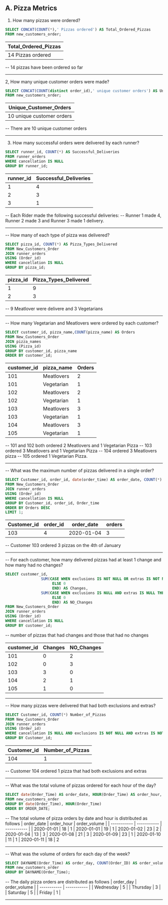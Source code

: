 ## A. Pizza Metrics

1. How many pizzas were ordered?
```sql
SELECT CONCAT(COUNT(*),' Pizzas ordered') AS Total_Ordered_Pizzas
FROM new_customers_order;
```
| Total_Ordered_Pizzas | 
| ----------- | 
| 14 Pizzas ordered | 

-- 14 pizzas have been ordered so far

---

2, How many unique customer orders were made?
```sql
SELECT CONCAT(COUNT(distinct order_id),' unique customer orders') AS Unique_Customer_Orders
FROM new_customers_order;
```
| Unique_Customer_Orders | 
| ----------- | 
| 10 unique customer orders |

-- There are 10 unique customer orders

---

3. How many successful orders were delivered by each runner?
```sql
SELECT runner_id, COUNT(*) AS Successful_Deliveries
FROM runner_orders
WHERE cancellation IS NULL
GROUP BY runner_id;
```
|runner_id | Successful_Deliveries|
| ----------- | ----------- |
|1	| 4  |
|2	| 3  |
|3	| 1  |

-- Each Rider made the following successful deliveries:
-- Runner 1 made 4, Runner 2 made 3 and Runner 3 made 1 delivery.

---

-- How many of each type of pizza was delivered?
```sql
SELECT pizza_id, COUNT(*) AS Pizza_Types_Delivered
FROM New_Customers_Order
JOIN runner_orders
USING (Order_id)
WHERE cancellation IS NULL
GROUP BY pizza_id;
```
| pizza_id	| Pizza_Types_Delivered |
| ----------- | ----------- |
| 1 | 9 |
| 2| 3 |

-- 9 Meatlover were delivere and 3 Vegetarians 

---

-- How many Vegetarian and Meatlovers were ordered by each customer?
```sql
SELECT customer_id, pizza_name,COUNT(pizza_name) AS Orders
FROM New_Customers_Order
JOIN pizza_names
USING (Pizza_id)
GROUP BY customer_id, pizza_name
ORDER BY customer_id;

```
| customer_id| pizza_name | 	Orders | 
| ----------- | ----------- | ----------- | 
| 101	| Meatlovers	| 2 | 
| 101	| Vegetarian	| 1 | 
| 102	| Meatlovers	| 2 | 
| 102	| Vegetarian	| 1 | 
| 103	| Meatlovers	| 3 | 
| 103	| Vegetarian	| 1 | 
| 104	| Meatlovers	| 3 | 
| 105	| Vegetarian	| 1 | 

-- 101 and 102 both ordered 2 Meatlovers and 1 Vegetarian Pizza
-- 103 ordered 3 Meatlovers and 1 Vegetarian Pizza
-- 104 ordered 3 Meatlovers pizza
-- 105 ordered 1 Vegetarian Pizza. 

---

-- What was the maximum number of pizzas delivered in a single order?
```sql
SELECT Customer_id, order_id, date(order_time) AS order_date, COUNT(*) AS orders
FROM New_Customers_Order
JOIN runner_orders
USING (Order_id)
WHERE cancellation IS NULL
GROUP BY Customer_id, order_id, Order_time
ORDER BY Orders DESC
LIMIT 1;
```
| Customer_id	| order_id	| order_date	| orders |
| ----------- | ----------- | ----------- | ----------- | 
| 103	| 4	| 2020-01-04	| 3 |

-- Customer 103 ordered 3 pizzas on the 4th of January

---

-- For each customer, how many delivered pizzas had at least 1 change and how many had no changes?
```sql
SELECT customer_id, 
				SUM(CASE WHEN exclusions IS NOT NULL OR extras IS NOT NULL THEN 1
					 ELSE 0
                     END) AS Changes, 
				SUM(CASE WHEN exclusions IS NULL AND extras IS NULL THEN 1
					 ELSE 0
                     END) AS NO_Changes
FROM New_Customers_Order
JOIN runner_orders
USING (Order_id)
WHERE cancellation IS NULL
GROUP BY customer_id;
```

-- number of pizzas that had changes and those that had no changes

| customer_id |	Changes | NO_Changes |
| ----------- | ----------- | ----------- | 
| 101	| 0	| 2 |
| 102	| 0	| 3 |
| 103	| 3	| 0 |
| 104	| 2	| 1 |
| 105	| 1	| 0 |

---

-- How many pizzas were delivered that had both exclusions and extras?
```sql
SELECT Customer_id, COUNT(*) Number_of_Pizzas
FROM New_Customers_Order
JOIN runner_orders
USING (Order_id)
WHERE cancellation IS NULL AND exclusions IS NOT NULL AND extras IS NOT NULL
GROUP BY Customer_id;
```

| Customer_id | Number_of_Pizzas |
| ----------- | ----------- |
| 104	| 1 |

-- Customer 104 ordered 1 pizza that had both exclusions and extras 

---

-- What was the total volume of pizzas ordered for each hour of the day?
```sql
SELECT date(Order_Time) AS order_date, HOUR(Order_Time) AS order_hour, COUNT(Order_ID) AS order_volume
FROM new_customers_order
GROUP BY date(Order_Time), HOUR(Order_Time)
ORDER BY ORDER_DATE;
```

-- The total volume of pizza orders by date and hour is distributed as follows
| order_date	| order_hour	| order_volume | 
| ----------- | ----------- | ----------- |
| 2020-01-01	| 18	| 1
| 2020-01-01	| 19	| 1
| 2020-01-02	| 23	| 2
| 2020-01-04	| 13	| 3
| 2020-01-08	| 21	| 3
| 2020-01-09	| 23	| 1
| 2020-01-10	| 11	| 1
| 2020-01-11	| 18	| 2

---

-- What was the volume of orders for each day of the week?
```sql
SELECT DAYNAME(Order_Time) AS order_day, COUNT(Order_ID) AS order_volume
FROM new_customers_order
GROUP BY DAYNAME(Order_Time);
```

-- The daily pizza orders are distributed as follows
| order_day | order_volume |
| ----------- | ----------- | 
| Wednesday	| 5 |
| Thursday	| 3 |
| Saturday	| 5 |
| Friday	| 1 |


---
